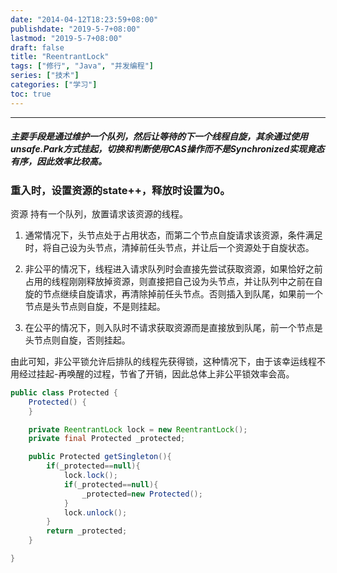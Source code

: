 ```yaml
---
date: "2014-04-12T18:23:59+08:00"
publishdate: "2019-5-7+08:00"
lastmod: "2019-5-7+08:00"
draft: false
title: "ReentrantLock"
tags: ["修行", "Java", "并发编程"]
series: ["技术"]
categories: ["学习"]
toc: true
---
```


---

##### 主要手段是通过维护一个队列，然后让等待的下一个线程自旋，其余通过使用unsafe.Park方式挂起，切换和判断使用CAS操作而不是Synchronized实现竟态有序，因此效率比较高。

### 重入时，设置资源的state++，释放时设置为0。

资源 持有一个队列，放置请求该资源的线程。

1. 通常情况下，头节点处于占用状态，而第二个节点自旋请求该资源，条件满足时，将自己设为头节点，清掉前任头节点，并让后一个资源处于自旋状态。

2. 非公平的情况下，线程进入请求队列时会直接先尝试获取资源，如果恰好之前占用的线程刚刚释放掉资源，则直接把自己设为头节点，并让队列中之前在自旋的节点继续自旋请求，再清除掉前任头节点。否则插入到队尾，如果前一个节点是头节点则自旋，不是则挂起。

3. 在公平的情况下，则入队时不请求获取资源而是直接放到队尾，前一个节点是头节点则自旋，否则挂起。

由此可知，非公平锁允许后排队的线程先获得锁，这种情况下，由于该幸运线程不用经过挂起-再唤醒的过程，节省了开销，因此总体上非公平锁效率会高。

```java
public class Protected {
    Protected() {
    }

    private ReentrantLock lock = new ReentrantLock();
    private final Protected _protected;

    public Protected getSingleton(){
        if(_protected==null){
            lock.lock();
            if(_protected==null){
                _protected=new Protected();
            }
            lock.unlock();
        }
        return _protected;
    }

}
```